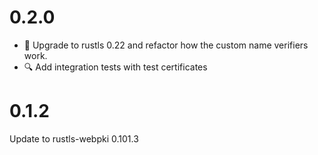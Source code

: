 # 0.2.0
* :wrench: Upgrade to rustls 0.22 and refactor how the custom name verifiers work.
* :mag: Add integration tests with test certificates

# 0.1.2
Update to rustls-webpki 0.101.3